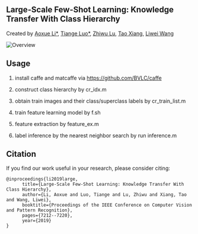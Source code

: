 ## Large-Scale Few-Shot Learning: Knowledge Transfer With Class Hierarchy
Created by <a href="" target="_black">Aoxue Li*</a>, <a href="https://tiangeluo.github.io/" target="_blank">Tiange Luo*</a>, <a href="" target="_blank">Zhiwu Lu</a>, <a href="http://personal.ee.surrey.ac.uk/Personal/T.Xiang/index.html" target="_blank">Tao Xiang</a>, <a href="https://scholar.google.com/citations?user=VZHxoh8AAAAJ&hl=zh-CN" target="_blank">Liwei Wang</a>

![Overview](https://github.com/tiangeluo/fsl-hierarchy/blob/master/material/overview.png)

## Usage
1. install caffe and matcaffe via https://github.com/BVLC/caffe

2. construct class hierarchy by cr_idx.m

3. obtain train images and their class/superclass labels by cr_train_list.m

4. train feature learning model by f.sh

5. feature extraction by feature_ex.m

6. label inference by the nearest neighbor search by run inference.m

## Citation
If you find our work useful in your research, please consider citing:
```
@inproceedings{li2019large,
      title={Large-Scale Few-Shot Learning: Knowledge Transfer With Class Hierarchy},
      author={Li, Aoxue and Luo, Tiange and Lu, Zhiwu and Xiang, Tao and Wang, Liwei},
      booktitle={Proceedings of the IEEE Conference on Computer Vision and Pattern Recognition},
      pages={7212--7220},
      year={2019}
}
```
